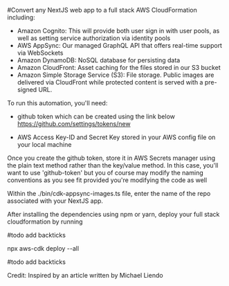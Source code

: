 #Convert any NextJS web app to a full stack AWS CloudFormation including:

- Amazon Cognito: This will provide both user sign in with user pools, as well as setting service authorization via identity pools
- AWS AppSync: Our managed GraphQL API that offers real-time support via WebSockets
- Amazon DynamoDB: NoSQL database for persisting data
- Amazon CloudFront: Asset caching for the files stored in our S3 bucket
- Amazon Simple Storage Service (S3): File storage. Public images are delivered via CloudFront while protected content is served with a pre-signed URL.


To run this automation, you'll need:

- github token which can be created using the link below
https://github.com/settings/tokens/new

- AWS Access Key-ID and Secret Key stored in your AWS config file on your local machine 

Once you create the github token, store it in AWS Secrets manager using the plain text method rather
than the key/value method. In this case, you'll want to use 'github-token' but you of course may modify the 
naming conventions as you see fit provided you're modifying the code as well

Within the ./bin/cdk-appsync-images.ts file, enter the name
of the repo associated with your NextJS app. 

After installing the dependencies using npm or yarn, deploy 
your full stack cloudformation by running

#todo add backticks 

npx aws-cdk deploy --all

#todo add backticks 


Credit: Inspired by an article written by Michael Liendo 



